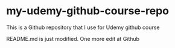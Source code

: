 # my-udemy-github-course-repo
This is a Github repository that I use for Udemy github course

README.md is just modified. One more edit at Github
